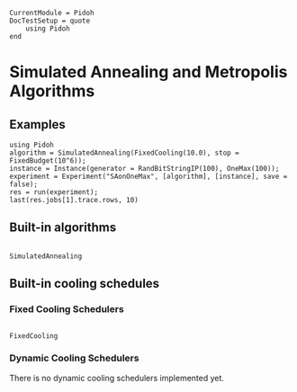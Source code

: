 ```@meta
CurrentModule = Pidoh
DocTestSetup = quote
    using Pidoh
end
```
# Simulated Annealing and Metropolis Algorithms

## Examples
```@example
using Pidoh
algorithm = SimulatedAnnealing(FixedCooling(10.0), stop = FixedBudget(10^6));
instance = Instance(generator = RandBitStringIP(100), OneMax(100));
experiment = Experiment("SAonOneMax", [algorithm], [instance], save = false);
res = run(experiment);
last(res.jobs[1].trace.rows, 10)
```

## Built-in algorithms
```@docs

SimulatedAnnealing
```

## Built-in cooling schedules
### Fixed Cooling Schedulers
```@docs

FixedCooling
```

### Dynamic Cooling Schedulers
There is no dynamic cooling schedulers implemented yet.